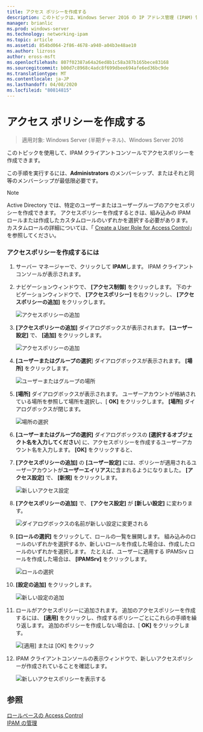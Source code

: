 ```yaml
---
title: アクセス ポリシーを作成する
description: このトピックは、Windows Server 2016 の IP アドレス管理 (IPAM) 管理ガイドに含まれています。
manager: brianlic
ms.prod: windows-server
ms.technology: networking-ipam
ms.topic: article
ms.assetid: 854bd064-2f86-4678-a940-a04b3e48ae10
ms.author: lizross
author: eross-msft
ms.openlocfilehash: 807f02387a64a26ed8b1c58a387b165bece83168
ms.sourcegitcommit: b00d7c8968c4adc8f699dbee694afe6ed36bc9de
ms.translationtype: MT
ms.contentlocale: ja-JP
ms.lasthandoff: 04/08/2020
ms.locfileid: "80814815"
---
```

# <a name="create-an-access-policy"></a>アクセス ポリシーを作成する

>適用対象: Windows Server (半期チャネル)、Windows Server 2016

このトピックを使用して、IPAM クライアントコンソールでアクセスポリシーを作成できます。  
  
この手順を実行するには、**Administrators** のメンバーシップ、またはそれと同等のメンバーシップが最低限必要です。  
  
> [!NOTE]  
> Active Directory では、特定のユーザーまたはユーザーグループのアクセスポリシーを作成できます。 アクセスポリシーを作成するときは、組み込みの IPAM ロールまたは作成したカスタムロールのいずれかを選択する必要があります。 カスタムロールの詳細については、「 [Create a User Role for Access Control](../../technologies/ipam/Create-a-User-Role-for-Access-Control.md)」を参照してください。  
  
### <a name="to-create-an-access-policy"></a>アクセスポリシーを作成するには  
  
1.  サーバー マネージャーで、クリックして  **IPAM**します。 IPAM クライアントコンソールが表示されます。  
  
2.  ナビゲーションウィンドウで、 **[アクセス制御]** をクリックします。 下のナビゲーションウィンドウで、 **[アクセスポリシー]** を右クリックし、 **[アクセスポリシーの追加]** をクリックします。  
  
    ![アクセスポリシーの追加](../../media/Create-an-Access-Policy/ipam_CreateAP_01.jpg)  
  
3.  **[アクセスポリシーの追加]** ダイアログボックスが表示されます。 **[ユーザー設定]** で、 **[追加]** をクリックします。  
  
    ![アクセスポリシーの追加](../../media/Create-an-Access-Policy/ipam_CreateAP_02.jpg)  
  
4.  **[ユーザーまたはグループの選択**] ダイアログボックスが表示されます。 **[場所]** をクリックします。  
  
    ![ユーザーまたはグループの場所](../../media/Create-an-Access-Policy/ipam_CreateAP_03.jpg)  
  
5.  **[場所]** ダイアログボックスが表示されます。 ユーザーアカウントが格納されている場所を参照して場所を選択し、[ **OK]** をクリックします。 **[場所]** ダイアログボックスが閉じます。  
  
    ![場所の選択](../../media/Create-an-Access-Policy/ipam_CreateAP_04.jpg)  
  
6.  **[ユーザーまたはグループの選択]** ダイアログボックスの **[選択するオブジェクト名を入力してください**] に、アクセスポリシーを作成するユーザーアカウント名を入力します。 **[OK]** をクリックすると、  
  
7.  **[アクセスポリシーの追加]** の **[ユーザー設定]** には、ポリシーが適用されるユーザーアカウントが**ユーザーエイリアス**に含まれるようになりました。 **[アクセス設定]** で、 **[新規]** をクリックします。  
  
    ![新しいアクセス設定](../../media/Create-an-Access-Policy/ipam_CreateAP_05.jpg)  
  
8.  **[アクセスポリシーの追加]** で、 **[アクセス設定]** が **[新しい設定]** に変わります。  
  
    ![ダイアログボックスの名前が新しい設定に変更される](../../media/Create-an-Access-Policy/ipam_CreateAP_06.jpg)  
  
9. **[ロールの選択]** をクリックして、ロールの一覧を展開します。 組み込みのロールのいずれかを選択するか、新しいロールを作成した場合は、作成したロールのいずれかを選択します。 たとえば、ユーザーに適用する IPAMSrv ロールを作成した場合は、 **[IPAMSrv]** をクリックします。  
  
    ![ロールの選択](../../media/Create-an-Access-Policy/ipam_CreateAP_07.jpg)  
  
10. **[設定の追加]** をクリックします。  
  
    ![新しい設定の追加](../../media/Create-an-Access-Policy/ipam_CreateAP_08.jpg)  
  
11. ロールがアクセスポリシーに追加されます。 追加のアクセスポリシーを作成するには、 **[適用]** をクリックし、作成するポリシーごとにこれらの手順を繰り返します。 追加のポリシーを作成しない場合は、[ **OK]** をクリックします。  
  
    ![[適用] または [OK] をクリック](../../media/Create-an-Access-Policy/ipam_CreateAP_09.jpg)  
  
12. IPAM クライアントコンソールの表示ウィンドウで、新しいアクセスポリシーが作成されていることを確認します。  
  
    ![新しいアクセスポリシーを表示する](../../media/Create-an-Access-Policy/ipam_CreateAP_09a.jpg)  
  
## <a name="see-also"></a>参照  
[ロールベースの Access Control](Role-based-Access-Control.md)  
[IPAM の管理](Manage-IPAM.md)  
  


